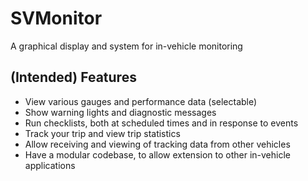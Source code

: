 # SVMonitor
A graphical display and system for in-vehicle monitoring

## (Intended) Features
- View various gauges and performance data (selectable)
- Show warning lights and diagnostic messages
- Run checklists, both at scheduled times and in response to events
- Track your trip and view trip statistics
- Allow receiving and viewing of tracking data from other vehicles
- Have a modular codebase, to allow extension to other in-vehicle applications

